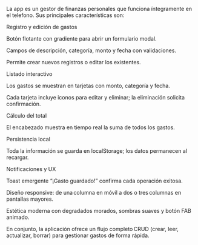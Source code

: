 La app es un gestor de finanzas personales que funciona íntegramente en el telefono. Sus principales características son:

Registro y edición de gastos

Botón flotante con gradiente para abrir un formulario modal.

Campos de descripción, categoría, monto y fecha con validaciones.

Permite crear nuevos registros o editar los existentes.

Listado interactivo

Los gastos se muestran en tarjetas con monto, categoría y fecha.

Cada tarjeta incluye iconos para editar y eliminar; la eliminación solicita confirmación.

Cálculo del total

El encabezado muestra en tiempo real la suma de todos los gastos.

Persistencia local

Toda la información se guarda en localStorage; los datos permanecen al recargar.

Notificaciones y UX

Toast emergente “¡Gasto guardado!” confirma cada operación exitosa.

Diseño responsive: de una columna en móvil a dos o tres columnas en pantallas mayores.

Estética moderna con degradados morados, sombras suaves y botón FAB animado.

En conjunto, la aplicación ofrece un flujo completo CRUD (crear, leer, actualizar, borrar) para gestionar gastos de forma rápida.
